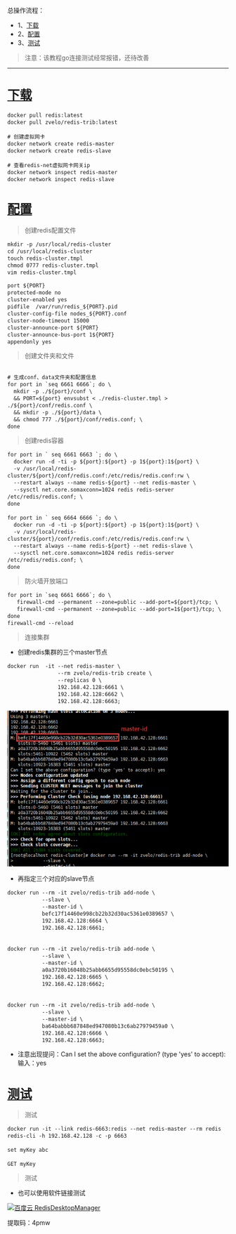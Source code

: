 总操作流程：
- 1、[下载](#docker-01)
- 2、[配置](#docker-02)
- 3、[测试](#docker-03)

>注意：该教程go连接测试经常报错，还待改善

***

# <a name="docker-01" href="#" >下载</a>

```shell
docker pull redis:latest
docker pull zvelo/redis-trib:latest

# 创建虚拟网卡
docker network create redis-master
docker network create redis-slave

# 查看redis-net虚拟网卡网关ip
docker network inspect redis-master
docker network inspect redis-slave
```

# <a name="docker-02" href="#" >配置</a>

> 创建redis配置文件

```shell
mkdir -p /usr/local/redis-cluster
cd /usr/local/redis-cluster
touch redis-cluster.tmpl
chmod 0777 redis-cluster.tmpl
vim redis-cluster.tmpl
```

```shell
port ${PORT}
protected-mode no
cluster-enabled yes
pidfile  /var/run/redis_${PORT}.pid 
cluster-config-file nodes_${PORT}.conf
cluster-node-timeout 15000
cluster-announce-port ${PORT}
cluster-announce-bus-port 1${PORT}
appendonly yes
```

> 创建文件夹和文件

```shell

# 生成conf、data文件夹和配置信息
for port in `seq 6661 6666`; do \
  mkdir -p ./${port}/conf \
  && PORT=${port} envsubst < ./redis-cluster.tmpl > ./${port}/conf/redis.conf \
  && mkdir -p ./${port}/data \
  && chmod 777 ./${port}/conf/redis.conf; \
done
```
> 创建redis容器

```shell
for port in ` seq 6661 6663 `; do \
  docker run -d -ti -p ${port}:${port} -p 1${port}:1${port} \
  -v /usr/local/redis-cluster/${port}/conf/redis.conf:/etc/redis/redis.conf:rw \
  --restart always --name redis-${port} --net redis-master \
  --sysctl net.core.somaxconn=1024 redis redis-server /etc/redis/redis.conf; \
done

for port in ` seq 6664 6666 `; do \
  docker run -d -ti -p ${port}:${port} -p 1${port}:1${port} \
  -v /usr/local/redis-cluster/${port}/conf/redis.conf:/etc/redis/redis.conf:rw \
  --restart always --name redis-${port} --net redis-slave \
  --sysctl net.core.somaxconn=1024 redis redis-server /etc/redis/redis.conf; \
done
```

> 防火墙开放端口

```shell
for port in `seq 6661 6666`; do \
   firewall-cmd --permanent --zone=public --add-port=${port}/tcp; \
   firewall-cmd --permanent --zone=public --add-port=1${port}/tcp; \
done 
firewall-cmd --reload
```

> 连接集群

- 创建redis集群的三个master节点

```shell
docker run  -it --net redis-master \
                --rm zvelo/redis-trib create \
                --replicas 0 \
                192.168.42.128:6661 \
                192.168.42.128:6662 \
                192.168.42.128:6663;
```

![](image/12-1.png)

- 再指定三个对应的slave节点

```
docker run --rm -it zvelo/redis-trib add-node \
           --slave \
           --master-id \
           befc17f14460e998cb22b32d30ac5361e0389657 \
           192.168.42.128:6664 \
           192.168.42.128:6661;


docker run --rm -it zvelo/redis-trib add-node \
           --slave \
           --master-id \
           a0a3720b16048b25abb6655d95558dc0ebc50195 \
           192.168.42.128:6665 \
           192.168.42.128:6662;


docker run --rm -it zvelo/redis-trib add-node \
           --slave \
           --master-id \
           ba64babbb687848ed947080b13c6ab27979459a0 \
           192.168.42.128:6666 \
           192.168.42.128:6663;

```


- 注意出现提问：Can I set the above configuration? (type 'yes' to accept): 输入：yes

# <a name="docker-03" href="#" >测试</a>

> 测试

```
docker run -it --link redis-6663:redis --net redis-master --rm redis redis-cli -h 192.168.42.128 -c -p 6663

set myKey abc

GET myKey
```

> 测试


- 也可以使用软件链接测试

[![](https://img.shields.io/badge/百度云-RedisDesktopManager-green.svg "百度云 RedisDesktopManager")](https://pan.baidu.com/s/1b1lGG7umXfaB4dxk8sVpBQ)

提取码：4pmw
